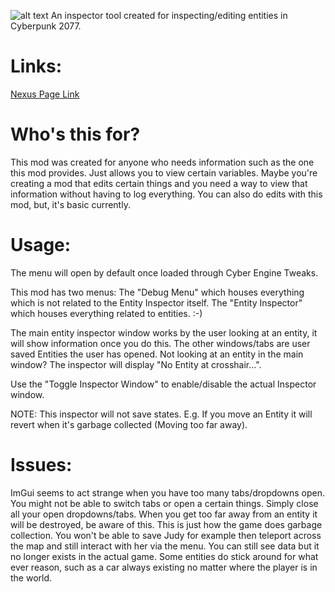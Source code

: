 ![alt text](https://i.imgur.com/flx9rFr.png)
An inspector tool created for inspecting/editing entities in Cyberpunk 2077.

# Links:
[Nexus Page Link](https://www.nexusmods.com/cyberpunk2077/mods/1621)

# Who's this for?
This mod was created for anyone who needs information such as the one this mod provides. Just allows you to view certain variables. Maybe you're creating a mod that edits certain things and you need a way to view that information without having to log everything. You can also do edits with this mod, but, it's basic currently.

# Usage:
The menu will open by default once loaded through Cyber Engine Tweaks.

This mod has two menus:
The "Debug Menu" which houses everything which is not related to the Entity Inspector itself.
The "Entity Inspector" which houses everything related to entities. :-)

The main entity inspector window works by the user looking at an entity, it will show information once you do this. The other windows/tabs are user saved Entities the user has opened. Not looking at an entity in the main window? The inspector will display "No Entity at crosshair...".

Use the "Toggle Inspector Window" to enable/disable the actual Inspector window.

NOTE: This inspector will not save states. E.g. If you move an Entity it will revert when it's garbage collected (Moving too far away).

# Issues:
ImGui seems to act strange when you have too many tabs/dropdowns open. You might not be able to switch tabs or open a certain things. Simply close all your open dropdowns/tabs.
When you get too far away from an entity it will be destroyed, be aware of this. This is just how the game does garbage collection. You won't be able to save Judy for example then teleport across the map and still interact with her via the menu. You can still see data but it no longer exists in the actual game. Some entities do stick around for what ever reason, such as a car always existing no matter where the player is in the world.
